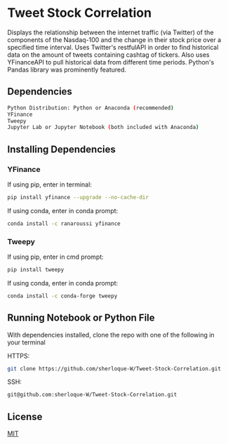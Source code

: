 # Tweet Stock Correlation

Displays the relationship between the internet traffic (via Twitter) of the components of the Nasdaq-100 and the change in their stock price over a specified time interval. Uses Twitter's restfulAPI in order to find historical data on the amount of tweets containing cashtag of tickers. Also uses YFinanceAPI to pull historical data from different time periods. Python's Pandas library was prominently featured.

## Dependencies

```bash
Python Distribution: Python or Anaconda (recommended)
YFinance
Tweepy
Jupyter Lab or Jupyter Notebook (both included with Anaconda)
```

## Installing Dependencies

### YFinance
If using pip, enter in terminal:
```bash 
pip install yfinance --upgrade --no-cache-dir
```

If using conda, enter in conda prompt:
```bash
conda install -c ranaroussi yfinance
```

### Tweepy
If using pip, enter in cmd prompt:
```bash 
pip install tweepy
```

If using conda, enter in conda prompt:
```bash
conda install -c conda-forge tweepy
```

## Running Notebook or Python File

With dependencies installed, clone the repo with one of the following in your terminal

HTTPS:
```bash
git clone https://github.com/sherloque-W/Tweet-Stock-Correlation.git
```

SSH:
```bash
git@github.com:sherloque-W/Tweet-Stock-Correlation.git
```

## License
[MIT](https://choosealicense.com/licenses/mit/)
